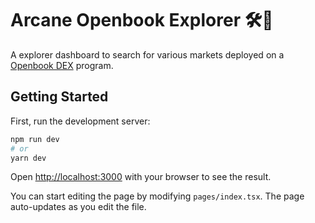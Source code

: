 # Arcane Openbook Explorer 🛠️🦍

A explorer dashboard to search for various markets deployed on a [Openbook DEX](https://github.com/openbook-dex/program) program.

## Getting Started

First, run the development server:

```bash
npm run dev
# or
yarn dev
```

Open [http://localhost:3000](http://localhost:3000) with your browser to see the result.

You can start editing the page by modifying `pages/index.tsx`. The page auto-updates as you edit the file.
